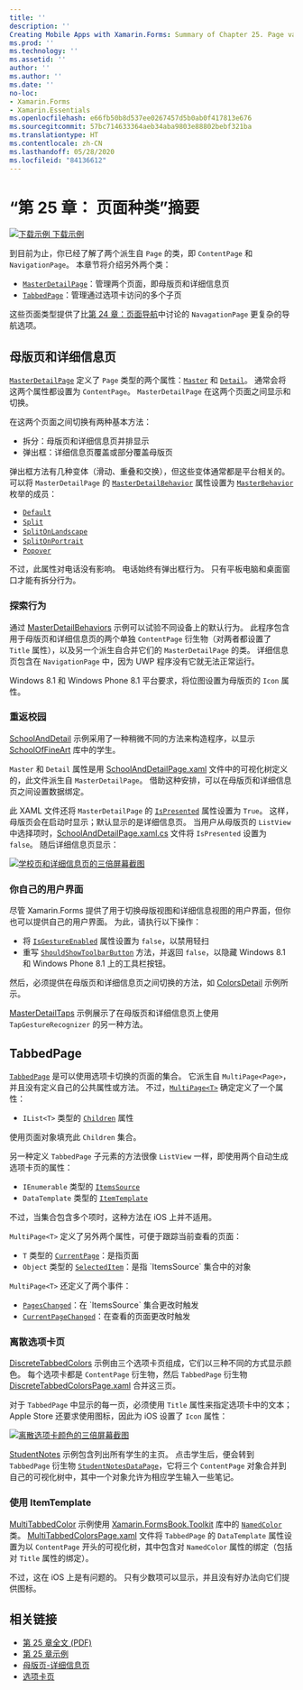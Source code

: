 ```yaml
---
title: ''
description: ''
Creating Mobile Apps with Xamarin.Forms: Summary of Chapter 25. Page varieties''
ms.prod: ''
ms.technology: ''
ms.assetid: ''
author: ''
ms.author: ''
ms.date: ''
no-loc:
- Xamarin.Forms
- Xamarin.Essentials
ms.openlocfilehash: e66fb50b8d537ee0267457d5b0ab0f417813e676
ms.sourcegitcommit: 57bc714633364aeb34aba9803e88802bebf321ba
ms.translationtype: HT
ms.contentlocale: zh-CN
ms.lasthandoff: 05/28/2020
ms.locfileid: "84136612"
---
```

# <a name="summary-of-chapter-25-page-varieties"></a>“第 25 章： 页面种类”摘要

[![下载示例](~/media/shared/download.png) 下载示例](https://github.com/xamarin/xamarin-forms-book-samples/tree/master/Chapter25)

到目前为止，你已经了解了两个派生自 `Page` 的类，即 `ContentPage` 和 `NavigationPage`。 本章节将介绍另外两个类：

- [`MasterDetailPage`](xref:Xamarin.Forms.MasterDetailPage)：管理两个页面，即母版页和详细信息页
- [`TabbedPage`](xref:Xamarin.Forms.TabbedPage)：管理通过选项卡访问的多个子页

这些页面类型提供了比[第 24 章：页面导航](~/xamarin-forms/creating-mobile-apps-xamarin-forms/summaries/chapter24.md)中讨论的 `NavagationPage` 更复杂的导航选项。

## <a name="master-and-detail"></a>母版页和详细信息页

[`MasterDetailPage`](xref:Xamarin.Forms.MasterDetailPage) 定义了 `Page` 类型的两个属性：[`Master`](xref:Xamarin.Forms.MasterDetailPage.Master) 和 [`Detail`](xref:Xamarin.Forms.MasterDetailPage.Detail)。 通常会将这两个属性都设置为 `ContentPage`。 `MasterDetailPage` 在这两个页面之间显示和切换。

在这两个页面之间切换有两种基本方法：

- 拆分：母版页和详细信息页并排显示
- 弹出框：详细信息页覆盖或部分覆盖母版页

弹出框方法有几种变体（滑动、重叠和交换），但这些变体通常都是平台相关的。 可以将 `MasterDetailPage` 的 [`MasterDetailBehavior`](xref:Xamarin.Forms.MasterDetailPage.MasterBehavior) 属性设置为 [`MasterBehavior`](xref:Xamarin.Forms.MasterBehavior) 枚举的成员：

- [`Default`](xref:Xamarin.Forms.MasterBehavior.Default)
- [`Split`](xref:Xamarin.Forms.MasterBehavior.Split)
- [`SplitOnLandscape`](xref:Xamarin.Forms.MasterBehavior.SplitOnLandscape)
- [`SplitOnPortrait`](xref:Xamarin.Forms.MasterBehavior.SplitOnPortrait)
- [`Popover`](xref:Xamarin.Forms.MasterBehavior.Popover)

不过，此属性对电话没有影响。 电话始终有弹出框行为。 只有平板电脑和桌面窗口才能有拆分行为。

### <a name="exploring-the-behaviors"></a>探索行为

通过 [MasterDetailBehaviors](https://github.com/xamarin/xamarin-forms-book-samples/tree/master/Chapter25/MasterDetailBehaviors) 示例可以试验不同设备上的默认行为。 此程序包含用于母版页和详细信息页的两个单独 `ContentPage` 衍生物（对两者都设置了 `Title` 属性），以及另一个派生自合并它们的 `MasterDetailPage` 的类。 详细信息页包含在 `NavigationPage` 中，因为 UWP 程序没有它就无法正常运行。

Windows 8.1 和 Windows Phone 8.1 平台要求，将位图设置为母版页的 `Icon` 属性。

### <a name="back-to-school"></a>重返校园

[SchoolAndDetail](https://github.com/xamarin/xamarin-forms-book-samples/tree/master/Chapter25/SchoolAndDetail) 示例采用了一种稍微不同的方法来构造程序，以显示 [SchoolOfFineArt](https://github.com/xamarin/xamarin-forms-book-samples/tree/master/Libraries/SchoolOfFineArt) 库中的学生。

`Master` 和 `Detail` 属性是用 [SchoolAndDetailPage.xaml](https://github.com/xamarin/xamarin-forms-book-samples/blob/master/Chapter25/SchoolAndDetail/SchoolAndDetail/SchoolAndDetail/SchoolAndDetailPage.xaml) 文件中的可视化树定义的，此文件派生自 `MasterDetailPage`。 借助这种安排，可以在母版页和详细信息页之间设置数据绑定。

此 XAML 文件还将 `MasterDetailPage` 的 [`IsPresented`](xref:Xamarin.Forms.MasterDetailPage.IsPresented) 属性设置为 `True`。 这样，母版页会在启动时显示；默认显示的是详细信息页。 当用户从母版页的 `ListView` 中选择项时，[SchoolAndDetailPage.xaml.cs](https://github.com/xamarin/xamarin-forms-book-samples/blob/master/Chapter25/SchoolAndDetail/SchoolAndDetail/SchoolAndDetail/SchoolAndDetailPage.xaml.cs) 文件将 `IsPresented` 设置为 `false`。 随后详细信息页显示：

[![学校页和详细信息页的三倍屏幕截图](images/ch25fg09-small.png "MasterDetailPage 中的详细信息页")](images/ch25fg09-large.png#lightbox "MasterDetailPage 中的详细信息页")

### <a name="your-own-user-interface"></a>你自己的用户界面

尽管 Xamarin.Forms 提供了用于切换母版视图和详细信息视图的用户界面，但你也可以提供自己的用户界面。 为此，请执行以下操作：

- 将 [`IsGestureEnabled`](xref:Xamarin.Forms.MasterDetailPage.IsGestureEnabled) 属性设置为 `false`，以禁用轻扫
- 重写 [`ShouldShowToolbarButton`](xref:Xamarin.Forms.MasterDetailPage.ShouldShowToolbarButton) 方法，并返回 `false`，以隐藏 Windows 8.1 和 Windows Phone 8.1 上的工具栏按钮。

然后，必须提供在母版页和详细信息页之间切换的方法，如 [ColorsDetail](https://github.com/xamarin/xamarin-forms-book-samples/tree/master/Chapter25/ColorsDetails) 示例所示。

[MasterDetailTaps](https://github.com/xamarin/xamarin-forms-book-samples/tree/master/Chapter25/MasterDetailTaps) 示例展示了在母版页和详细信息页上使用 `TapGestureRecognizer` 的另一种方法。

## <a name="tabbedpage"></a>TabbedPage

[`TabbedPage`](xref:Xamarin.Forms.TabbedPage) 是可以使用选项卡切换的页面的集合。 它派生自 `MultiPage<Page>`，并且没有定义自己的公共属性或方法。 不过，[`MultiPage<T>`](xref:Xamarin.Forms.MultiPage`1) 确定定义了一个属性：

- `IList<T>` 类型的 [`Children`](xref:Xamarin.Forms.MultiPage`1.Children) 属性

使用页面对象填充此 `Children` 集合。

另一种定义 `TabbedPage` 子元素的方法很像 `ListView` 一样，即使用两个自动生成选项卡页的属性：

- `IEnumerable` 类型的 [`ItemsSource`](xref:Xamarin.Forms.MultiPage`1.ItemsSource)
- `DataTemplate` 类型的 [`ItemTemplate`](xref:Xamarin.Forms.MultiPage`1.ItemTemplate)

不过，当集合包含多个项时，这种方法在 iOS 上并不适用。

`MultiPage<T>` 定义了另外两个属性，可便于跟踪当前查看的页面：

- `T` 类型的 [`CurrentPage`](xref:Xamarin.Forms.MultiPage`1.CurrentPage)：是指页面
- `Object` 类型的 [`SelectedItem`](xref:Xamarin.Forms.MultiPage`1.SelectedItem)：是指 `ItemsSource` 集合中的对象

`MultiPage<T>` 还定义了两个事件：

- [`PagesChanged`](xref:Xamarin.Forms.MultiPage`1.PagesChanged)：在 `ItemsSource` 集合更改时触发
- [`CurrentPageChanged`](xref:Xamarin.Forms.MultiPage`1.CurrentPageChanged)：在查看的页面更改时触发

### <a name="discrete-tab-pages"></a>离散选项卡页

[DiscreteTabbedColors](https://github.com/xamarin/xamarin-forms-book-samples/tree/master/Chapter25/DiscreteTabbedColors) 示例由三个选项卡页组成，它们以三种不同的方式显示颜色。 每个选项卡都是 `ContentPage` 衍生物，然后 `TabbedPage` 衍生物 [DiscreteTabbedColorsPage.xaml](https://github.com/xamarin/xamarin-forms-book-samples/blob/master/Chapter25/DiscreteTabbedColors/DiscreteTabbedColors/DiscreteTabbedColors/DiscreteTabbedColorsPage.xaml) 合并这三页。

对于 `TabbedPage` 中显示的每一页，必须使用 `Title` 属性来指定选项卡中的文本；Apple Store 还要求使用图标，因此为 iOS 设置了 `Icon` 属性：

[![离散选项卡颜色的三倍屏幕截图](images/ch25fg13-small.png "TabbedPage")](images/ch25fg13-large.png#lightbox "TabbedPage")

[StudentNotes](https://github.com/xamarin/xamarin-forms-book-samples/tree/master/Chapter25/StudentNotes) 示例包含列出所有学生的主页。 点击学生后，便会转到 `TabbedPage` 衍生物 [`StudentNotesDataPage`](https://github.com/xamarin/xamarin-forms-book-samples/blob/master/Chapter25/StudentNotes/StudentNotes/StudentNotes/StudentNotesDataPage.xaml)，它将三个 `ContentPage` 对象合并到自己的可视化树中，其中一个对象允许为相应学生输入一些笔记。

### <a name="using-an-itemtemplate"></a>使用 ItemTemplate

[MultiTabbedColor](https://github.com/xamarin/xamarin-forms-book-samples/tree/master/Chapter25/MultiTabbedColors) 示例使用 [Xamarin.FormsBook.Toolkit](https://github.com/xamarin/xamarin-forms-book-samples/tree/master/Libraries/Xamarin.FormsBook.Toolkit) 库中的 [`NamedColor`](https://github.com/xamarin/xamarin-forms-book-samples/blob/master/Libraries/Xamarin.FormsBook.Toolkit/Xamarin.FormsBook.Toolkit/NamedColor.cs) 类。 [MultiTabbedColorsPage.xaml](https://github.com/xamarin/xamarin-forms-book-samples/blob/master/Chapter25/MultiTabbedColors/MultiTabbedColors/MultiTabbedColors/MultiTabbedColorsPage.xaml) 文件将 `TabbedPage` 的 `DataTemplate` 属性设置为以 `ContentPage` 开头的可视化树，其中包含对 `NamedColor` 属性的绑定（包括对 `Title` 属性的绑定）。

不过，这在 iOS 上是有问题的。 只有少数项可以显示，并且没有好办法向它们提供图标。

## <a name="related-links"></a>相关链接

- [第 25 章全文 (PDF)](https://download.xamarin.com/developer/xamarin-forms-book/XamarinFormsBook-Ch25-Apr2016.pdf)
- [第 25 章示例](https://github.com/xamarin/xamarin-forms-book-samples/tree/master/Chapter25)
- [母版页-详细信息页](~/xamarin-forms/app-fundamentals/navigation/master-detail-page.md)
- [选项卡页](~/xamarin-forms/app-fundamentals/navigation/tabbed-page.md)

